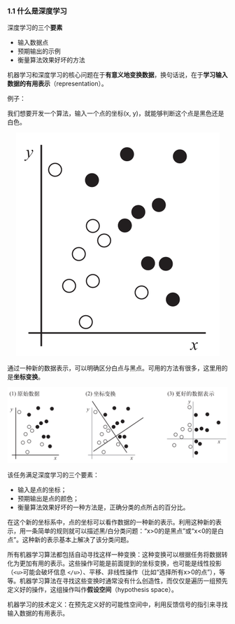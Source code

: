 ### 1.1 什么是深度学习

深度学习的三个**要素**

* 输入数据点
* 预期输出的示例
* 衡量算法效果好坏的方法


机器学习和深度学习的核心问题在于**有意义地变换数据**，换句话说，在于**学习输入数据的有用表示**（representation）。

例子：

我们想要开发一个算法，输入一个点的坐标(x, y)，就能够判断这个点是黑色还是白色。


<div style="text-align: center;">
  <img src="image/note/1732502622921.png" alt="" />
</div>


通过一种新的数据表示，可以明确区分白点与黑点。可用的方法有很多，这里用的是**坐标变换**。


![1732502915462](image/note/1732502915462.png)

该任务满足深度学习的三个要素：

* 输入是点的坐标；
* 预期输出是点的颜色；
* 衡量算法效果好坏的一种方法是，正确分类的点所占的百分比。


在这个新的坐标系中，点的坐标可以看作数据的一种新的表示。利用这种新的表示，用一条简单的规则就可以描述黑/白分类问题：“x>0的是黑点”或“x<0的是白点”。这种新的表示基本上解决了该分类问题。


所有机器学习算法都包括自动寻找这样一种变换：这种变换可以根据任务将数据转化为更加有用的表示。这些操作可能是前面提到的坐标变换，也可能是线性投影（`<u>`可能会破坏信息 `</u>`）、平移、非线性操作（比如“选择所有x>0的点”），等等。机器学习算法在寻找这些变换时通常没有什么创造性，而仅仅是遍历一组预先定义好的操作，这组操作叫作**假设空间**（hypothesis space）。


机器学习的技术定义：在预先定义好的可能性空间中，利用反馈信号的指引来寻找输入数据的有用表示。
